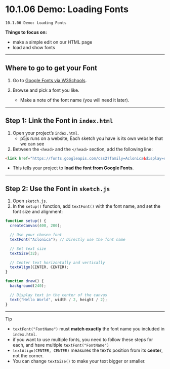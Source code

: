 # 10.1.06 Demo: Loading Fonts

```
10.1.06 Demo: Loading Fonts
```
**Things to focus on:**
* make a simple edit on our HTML page
* load and show fonts


---

## **Where to go to get your Font**

1. Go to [Google Fonts via W3Schools](https://www.w3schools.com/howto/howto_google_fonts.asp).
2. Browse and pick a font you like.

   * Make a note of the font name (you will need it later).

---

## **Step 1: Link the Font in `index.html`**

1. Open your project’s `index.html`.
    * p5js runs on a website, Each sketch you have is its own website that we can see
2. Between the `<head>` and the `</head>` section, add the following line:

```html
<link href="https://fonts.googleapis.com/css2?family=Aclonica&display=swap" rel="stylesheet">
```


* This tells your project to **load the font from Google Fonts**.

---

## **Step 2: Use the Font in `sketch.js`**

1. Open `sketch.js`.
2. In the `setup()` function, add `textFont()` with the font name, and set the font size and alignment:

```javascript
function setup() {
  createCanvas(400, 200);

  // Use your chosen font
  textFont("Aclonica"); // Directly use the font name

  // Set text size
  textSize(32);

  // Center text horizontally and vertically
  textAlign(CENTER, CENTER);
}

function draw() {
  background(240);

  // Display text in the center of the canvas
  text("Hello World", width / 2, height / 2);
}
```

---

> [!TIP]
>* `textFont("FontName")` must **match exactly** the font name you included in `index.html`.
>  *  if you want to use multiple fonts, you need to follow these steps for each, and have multiple `textFont("FontName")` 
> * `textAlign(CENTER, CENTER)` measures the text’s position from its **center**, not the corner.
> * You can change `textSize()` to make your text bigger or smaller.


